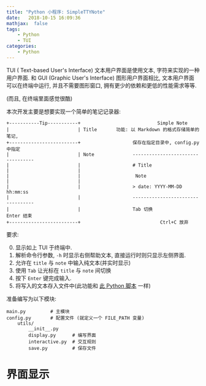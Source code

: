 ```yaml
---
title: "Python 小程序: SimpleTTYNote"
date:   2018-10-15 16:09:36
mathjax:  false
tags:
    - Python
    - TUI
categories:
    - Python
---
```


TUI ( Text-based User's Interface) 文本用户界面是使用文本, 字符来实现的一种用户界面.
和 GUI (Graphic User's Interface) 图形用户界面相比, 文本用户界面可以在终端中运行, 并且不需要图形窗口, 拥有更少的依赖和更低的性能需求等等.

(而且, 在终端里面感觉很酷)

本次开发主要是想要实现一个简单的笔记记录器:

```
+-----------Tip-----------+                            Simple Note
|                         | Title       功能: 以 Markdown 的格式存储简单的笔记, 
+-------------------------+                   保存在指定目录中, config.py 中指定
|                         | Note              ----------------------------------
|                         |                   # Title
|                         |
|                         |                    Note
|                         |
|                         |                   > date: YYYY-MM-DD hh:mm:ss
|                         |                   ----------------------------------
|                         |                   Tab 切换               Enter 结束
+-------------------------+                             Ctrl+C 放弃
```

要求:

0. 显示如上 TUI 于终端中.
0. 解析命令行参数, `-h` 时显示右侧帮助文本, 直接运行时则只显示左侧界面.
0. 允许在 `title` 与 `note` 中输入纯文本(并实时显示)
0. 使用 `Tab` 让光标在 `title` 与 `note` 间切换
0. 按下 `Enter` 键完成输入.
0. 将写入的文本存入文件中(此功能和 [此 Python 脚本](/assert/python/tipadd.py) 一样)

准备编写为以下模块:

```
main.py         # 主模块
config.py       # 配置文件 (就定义一个 FILE_PATH 变量)
    utils/
        __init__.py
        display.py      # 编写界面
        interactive.py  # 交互规则
        save.py         # 保存文件
```

# 界面显示
